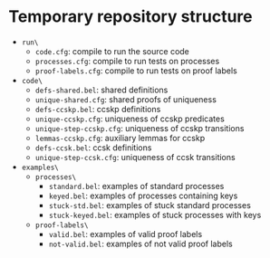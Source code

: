 # Temporary repository structure

- `run\`
  + `code.cfg`: compile to run the source code
  + `processes.cfg`: compile to run tests on processes
  + `proof-labels.cfg`: compile to run tests on proof labels
- `code\`
  + `defs-shared.bel`: shared definitions
  + `unique-shared.cfg`: shared proofs of uniqueness
  + `defs-ccskp.bel`: ccskp definitions
  + `unique-ccskp.cfg`: uniqueness of ccskp predicates
  + `unique-step-ccskp.cfg`: uniqueness of ccskp transitions
  + `lemmas-ccskp.cfg`: auxiliary lemmas for ccskp
  + `defs-ccsk.bel`: ccsk definitions
  + `unique-step-ccsk.cfg`: uniqueness of ccsk transitions
- `examples\`
  + `processes\`
    * `standard.bel`: examples of standard processes
    * `keyed.bel`: examples of processes containing keys
    * `stuck-std.bel`: examples of stuck standard processes
    * `stuck-keyed.bel`: examples of stuck processes with keys
  + `proof-labels\`
    * `valid.bel`: examples of valid proof labels
    * `not-valid.bel`: examples of not valid proof labels
